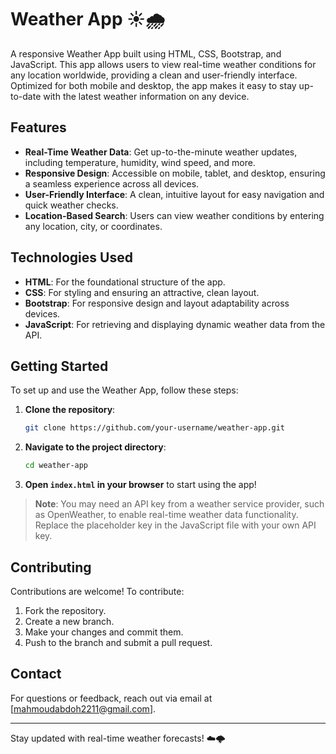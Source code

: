 
# Weather App ☀️🌧️

A responsive Weather App built using HTML, CSS, Bootstrap, and JavaScript. This app allows users to view real-time weather conditions for any location worldwide, providing a clean and user-friendly interface. Optimized for both mobile and desktop, the app makes it easy to stay up-to-date with the latest weather information on any device.

## Features

- **Real-Time Weather Data**: Get up-to-the-minute weather updates, including temperature, humidity, wind speed, and more.
- **Responsive Design**: Accessible on mobile, tablet, and desktop, ensuring a seamless experience across all devices.
- **User-Friendly Interface**: A clean, intuitive layout for easy navigation and quick weather checks.
- **Location-Based Search**: Users can view weather conditions by entering any location, city, or coordinates.

## Technologies Used

- **HTML**: For the foundational structure of the app.
- **CSS**: For styling and ensuring an attractive, clean layout.
- **Bootstrap**: For responsive design and layout adaptability across devices.
- **JavaScript**: For retrieving and displaying dynamic weather data from the API.

## Getting Started

To set up and use the Weather App, follow these steps:

1. **Clone the repository**:
   ```bash
   git clone https://github.com/your-username/weather-app.git
   ```
2. **Navigate to the project directory**:
   ```bash
   cd weather-app
   ```
3. **Open `index.html` in your browser** to start using the app!

> **Note**: You may need an API key from a weather service provider, such as OpenWeather, to enable real-time weather data functionality. Replace the placeholder key in the JavaScript file with your own API key.



## Contributing

Contributions are welcome! To contribute:

1. Fork the repository.
2. Create a new branch.
3. Make your changes and commit them.
4. Push to the branch and submit a pull request.


## Contact

For questions or feedback, reach out via email at [mahmoudabdoh2211@gmail.com].

---

Stay updated with real-time weather forecasts! ☁️🌩️
